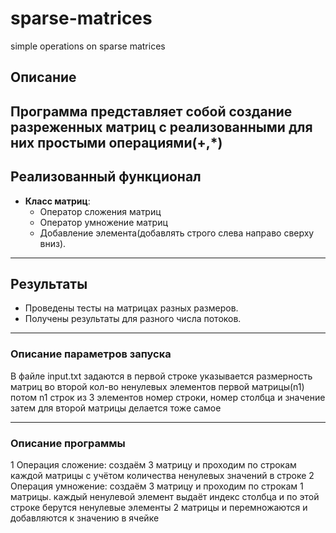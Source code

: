 # sparse-matrices
simple operations on sparse matrices

## Описание
Программа представляет собой создание разреженных матриц с реализованными для них простыми операциями(+,*)
---
## Реализованный функционал
- **Класс матриц**: 
  - Оператор сложения матриц
  - Оператор умножение матриц
  - Добавление элемента(добавлять строго слева направо сверху вниз).
---
## Результаты
- Проведены тесты на матрицах разных размеров.
- Получены результаты для разного числа потоков.
---
### Описание параметров запуска
В файле input.txt задаются в первой строке указывается размерность матриц во второй кол-во ненулевых элементов первой матрицы(n1) потом n1 строк из 3 элементов номер строки, номер столбца и значение затем для второй матрицы делается тоже самое

---
 
### Описание программы
 1 Операция сложение: создаём 3 матрицу и проходим по строкам каждой матрицы с учётом количества ненулевых значений в строке
 2 Операция умножение: создаём 3 матрицу и проходим по строкам 1 матрицы. каждый ненулевой элемент выдаёт индекс столбца и по этой строке берутся ненулевые элементы 2 матрицы и перемножаются и добавляются к значению в ячейке
 
